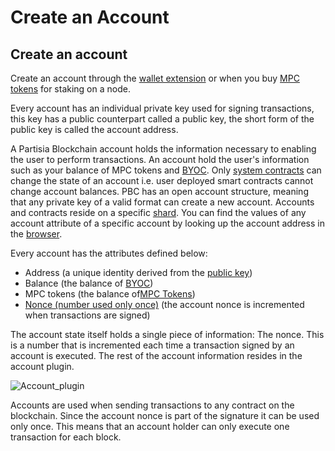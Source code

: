 # Create an Account

## Create an account <a href="#create-an-account" id="create-an-account"></a>

Create an account through the [wallet extension](https://chrome.google.com/webstore/detail/partisia-wallet/gjkdbeaiifkpoencioahhcilildpjhgh) or when you buy [MPC tokens](https://kyc.partisiablockchain.com/) for staking on a node.

Every account has an individual private key used for signing transactions, this key has a public counterpart called a public key, the short form of the public key is called the account address.

A Partisia Blockchain account holds the information necessary to enabling the user to perform transactions. An account hold the user's information such as your balance of MPC tokens and [BYOC](https://partisiablockchain.gitlab.io/documentation/pbc-fundamentals/byoc/byoc.html). Only [system contracts](https://partisiablockchain.gitlab.io/documentation/pbc-fundamentals/governance-system-smart-contracts-overview.html) can change the state of an account i.e. user deployed smart contracts cannot change account balances. PBC has an open account structure, meaning that any private key of a valid format can create a new account. Accounts and contracts reside on a specific [shard](https://partisiablockchain.gitlab.io/documentation/pbc-fundamentals/sharding.html). You can find the values of any account attribute of a specific account by looking up the account address in the [browser](https://browser.partisiablockchain.com/accounts).

Every account has the attributes defined below:

* Address (a unique identity derived from the [public key](https://partisiablockchain.gitlab.io/documentation/pbc-fundamentals/dictionary.html#public-key-cryptography))
* Balance (the balance of [BYOC](https://partisiablockchain.gitlab.io/documentation/pbc-fundamentals/byoc/byoc.html))
* MPC tokens (the balance of[MPC Tokens](https://partisiablockchain.gitlab.io/documentation/pbc-fundamentals/mpc-token-model-and-account-elements.html))
* [Nonce (number used only once)](https://partisiablockchain.gitlab.io/documentation/pbc-fundamentals/dictionary.html#nonce) (the account nonce is incremented when transactions are signed)

The account state itself holds a single piece of information: The nonce. This is a number that is incremented each time a transaction signed by an account is executed. The rest of the account information resides in the account plugin.

![Account\_plugin](https://partisiablockchain.gitlab.io/documentation/pbc-fundamentals/img/create-an-account-00.png)

Accounts are used when sending transactions to any contract on the blockchain. Since the account nonce is part of the signature it can be used only once. This means that an account holder can only execute one transaction for each block.
